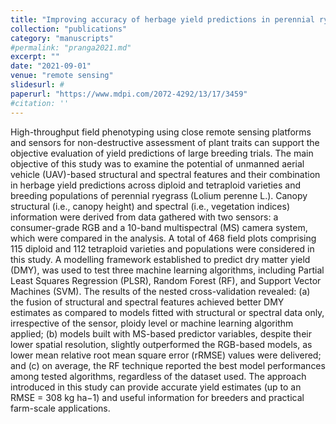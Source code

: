 ```yaml
---
title: "Improving accuracy of herbage yield predictions in perennial ryegrass with uav-based structural and spectral data fusion and machine learning"
collection: "publications"
category: "manuscripts"
#permalink: "pranga2021.md"
excerpt: ""
date: "2021-09-01"
venue: "remote sensing"
slidesurl: #
paperurl: "https://www.mdpi.com/2072-4292/13/17/3459"
#citation: ''
---
```


High-throughput field phenotyping using close remote sensing platforms and sensors for non-destructive assessment of plant traits can support the objective evaluation of yield predictions of large breeding trials. The main objective of this study was to examine the potential of unmanned aerial vehicle (UAV)-based structural and spectral features and their combination in herbage yield predictions across diploid and tetraploid varieties and breeding populations of perennial ryegrass (Lolium perenne L.). Canopy structural (i.e., canopy height) and spectral (i.e., vegetation indices) information were derived from data gathered with two sensors: a consumer-grade RGB and a 10-band multispectral (MS) camera system, which were compared in the analysis. A total of 468 field plots comprising 115 diploid and 112 tetraploid varieties and populations were considered in this study. A modelling framework established to predict dry matter yield (DMY), was used to test three machine learning algorithms, including Partial Least Squares Regression (PLSR), Random Forest (RF), and Support Vector Machines (SVM). The results of the nested cross-validation revealed: (a) the fusion of structural and spectral features achieved better DMY estimates as compared to models fitted with structural or spectral data only, irrespective of the sensor, ploidy level or machine learning algorithm applied; (b) models built with MS-based predictor variables, despite their lower spatial resolution, slightly outperformed the RGB-based models, as lower mean relative root mean square error (rRMSE) values were delivered; and (c) on average, the RF technique reported the best model performances among tested algorithms, regardless of the dataset used. The approach introduced in this study can provide accurate yield estimates (up to an RMSE = 308 kg ha−1) and useful information for breeders and practical farm-scale applications.